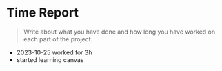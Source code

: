 # Time Report

> Write about what you have done and how long you have worked on each part of the project.




 
  - 2023-10-25 worked for 3h
  - started learning canvas

